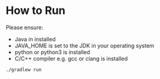# How to Run

Please ensure:
* Java in installed
* JAVA_HOME is set to the JDK in your operating system
* python or python3 is installed
* C/C++ compiler e.g. gcc or clang is installed

`./gradlew run`

